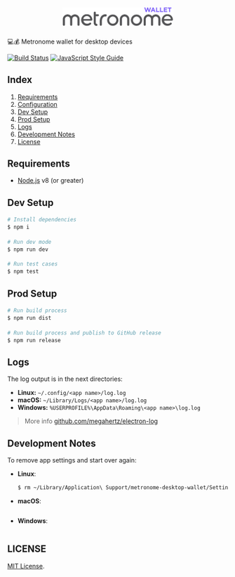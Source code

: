 <h1 align="center">
  <img src="./public/images/banner.png" alt="Metronome Wallet Desktop" width="50%">
</h1>

💻💰 Metronome wallet for desktop devices

[![Build Status](https://travis-ci.com/MetronomeToken/metronome-desktop-wallet.svg?token=zFtwnjoHbEAEPUQyswR1&branch=master)](https://travis-ci.com/MetronomeToken/metronome-desktop-wallet)
[![JavaScript Style Guide](https://img.shields.io/badge/code_style-standard-brightgreen.svg)](https://standardjs.com)

## Index

1.  [Requirements](#requirements)
1.  [Configuration](#configuration)
1.  [Dev Setup](#dev-Setup)
1.  [Prod Setup](#prod-setup)
1.  [Logs](#logs)
1.  [Development Notes](#development-notes)
1.  [License](#license)

## Requirements

* [Node.js](https://nodejs.org) v8 (or greater)

## Dev Setup

```bash
# Install dependencies
$ npm i

# Run dev mode
$ npm run dev

# Run test cases
$ npm test
```

## Prod Setup

```bash
# Run build process
$ npm run dist

# Run build process and publish to GitHub release
$ npm run release
```

## Logs

The log output is in the next directories:

 * **Linux:** `~/.config/<app name>/log.log`
 * **macOS:** `~/Library/Logs/<app name>/log.log`
 * **Windows:** `%USERPROFILE%\AppData\Roaming\<app name>\log.log`

> More info [github.com/megahertz/electron-log](https://github.com/megahertz/electron-log)

## Development Notes

To remove app settings and start over again:

* **Linux**:
  ```bash
  $ rm ~/Library/Application\ Support/metronome-desktop-wallet/Settings
  ```
* **macOS**:
  ```bash
  ```
* **Windows**:
  ```bash
  ```


## LICENSE

[MIT License](https://github.com/MetronomeToken/metronome-desktop-wallet/blob/develop/LICENSE).

